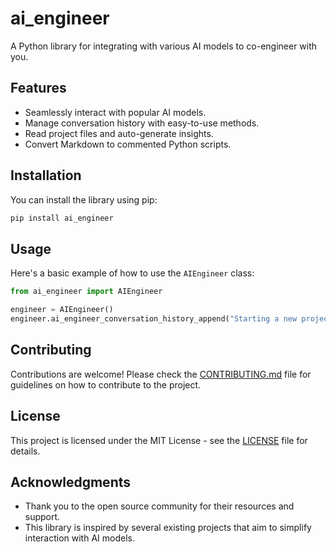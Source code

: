 # ai_engineer
A Python library for integrating with various AI models to co-engineer with you.

## Features
- Seamlessly interact with popular AI models.
- Manage conversation history with easy-to-use methods.
- Read project files and auto-generate insights.
- Convert Markdown to commented Python scripts.

## Installation
You can install the library using pip:
```bash
pip install ai_engineer
```

## Usage
Here's a basic example of how to use the `AIEngineer` class:

```python
from ai_engineer import AIEngineer

engineer = AIEngineer()
engineer.ai_engineer_conversation_history_append("Starting a new project...")
```

## Contributing
Contributions are welcome! Please check the [CONTRIBUTING.md](CONTRIBUTING.md) file for guidelines on how to contribute to the project.

## License
This project is licensed under the MIT License - see the [LICENSE](LICENSE) file for details.

## Acknowledgments
- Thank you to the open source community for their resources and support.
- This library is inspired by several existing projects that aim to simplify interaction with AI models.